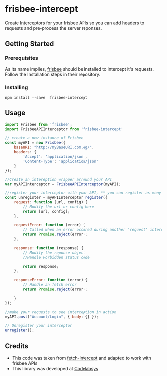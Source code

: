 # frisbee-intercept
Create Interceptors for your frisbee APIs so you can add headers to requests and pre-process the server reponses.

## Getting Started

### Prerequisites

As its name implies, [frisbee](https://github.com/crocodilejs/frisbee) should be installed to intercept it's requests. Follow the Installation steps in their repository.

### Installing

```
npm install --save  frisbee-intercept
```

## Usage

```js
import Frisbee from 'frisbee';
import FrisbeeAPIInterceptor from 'frisbee-intercept'

// create a new instance of Frisbee 
const myAPI = new Frisbee({
    baseURI: "http://myBaseURI.com.eg/",
    headers: {
        'Accept': 'application/json',
        'Content-Type': 'application/json'
    }
});

//Create an intereption wrapper arround your API
var myAPIInterceptor = FrisbeeAPIInterceptor(myAPI);

//register your interceptor with your API, ** you can register as many interceptors as you want to your api **
const unregister = myAPIInterceptor.register({
    request: function (url, config) {
        // Modify the url or config here
        return [url, config];
    },

    requestError: function (error) {
        // Called when an error occured during another 'request' interceptor call
        return Promise.reject(error);
    },

    response: function (response) {
        // Modify the reponse object
        //Handle Forbidden status code

        return response;
    },

    responseError: function (error) {
        // Handle an fetch error
        return Promise.reject(error);

    }
});

//make your requests to see interception in action
myAPI.post("Account/Login", { body: {} });

// Unregister your interceptor
unregister();
```

## Credits

* This code was taken from [fetch-intercept](https://github.com/werk85/fetch-intercept) and adapted to work with frisbee APIs
* This library was developed at [Codelabsys](http://www.codelabsys.com/)
